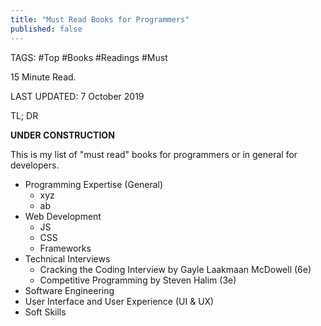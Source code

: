 ```yaml
---
title: "Must Read Books for Programmers"
published: false
---
```

TAGS: #Top #Books #Readings #Must

15 Minute Read.

LAST UPDATED: 7 October 2019

TL; DR

**UNDER CONSTRUCTION**

This is my list of "must read" books for programmers or in general for developers.

- Programming Expertise (General)
  - xyz
  - ab
- Web Development
  - JS
  - CSS
  - Frameworks
- Technical Interviews
  - Cracking the Coding Interview by Gayle Laakmaan McDowell (6e)
  - Competitive Programming by Steven Halim (3e)
- Software Engineering
- User Interface and User Experience (UI & UX)
- Soft Skills

